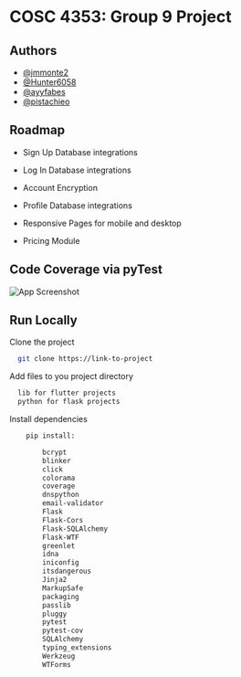 
# COSC 4353: Group 9 Project




## Authors

- [@jmmonte2](https://www.github.com/jmmonte2)
- [@Hunter6058](https://www.github.com/Hunter6058)
- [@ayyfabes](https://www.github.com/ayyfabes)
- [@pistachieo](https://www.github.com/pistachieo)


## Roadmap

- Sign Up Database integrations

- Log In Database integrations

- Account Encryption

- Profile Database integrations

- Responsive Pages for mobile and desktop

- Pricing Module
## Code Coverage via pyTest

![App Screenshot](https://imgur.com/cZfAqPw.jpg)


## Run Locally

Clone the project

```bash
  git clone https://link-to-project
```

Add files to you project directory

```bash
  lib for flutter projects
  python for flask projects
```

Install dependencies

```bash
    pip install: 

        bcrypt
        blinker
        click
        colorama
        coverage
        dnspython
        email-validator
        Flask
        Flask-Cors
        Flask-SQLAlchemy
        Flask-WTF
        greenlet
        idna
        iniconfig
        itsdangerous
        Jinja2
        MarkupSafe
        packaging
        passlib
        pluggy
        pytest
        pytest-cov
        SQLAlchemy
        typing_extensions
        Werkzeug
        WTForms

```


